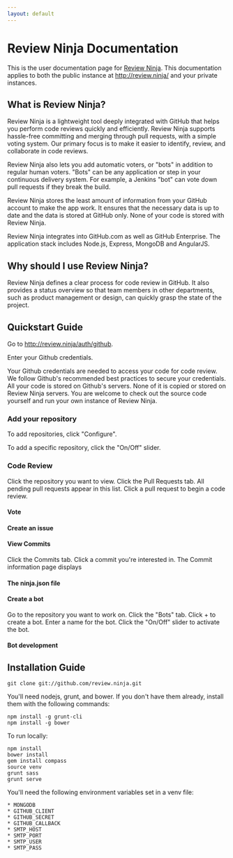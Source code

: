 ```yaml
---
layout: default
---
```


Review Ninja Documentation
=========================

This is the user documentation page for
[Review Ninja](https://github.com/reviewninja/review.ninja). This documentation applies to both the public instance at http://review.ninja/ and your private instances.  

What is Review Ninja?
---------------------

Review Ninja is a lightweight tool deeply integrated with GitHub that helps you perform code reviews quickly and efficiently. Review Ninja supports hassle-free committing and merging through pull requests, with a simple voting system. Our primary focus is to make it easier to identify, review, and collaborate in code reviews.

Review Ninja also lets you add automatic voters, or "bots" in addition to regular human voters. "Bots" can be any application or step in your continuous delivery system.  For example, a Jenkins "bot" can vote down pull requests if they break the build. 

Review Ninja stores the least amount of information from your GitHub account to make the app work. It ensures that the necessary data is up to date and the data is stored at GitHub only.  None of your code is stored with Review Ninja.  

Review Ninja integrates into GitHub.com as well as GitHub Enterprise. The application stack includes Node.js, Express, MongoDB and AngularJS.

Why should I use Review Ninja?
------------------------------

Review Ninja defines a clear process for code review in GitHub. It also provides a status overview so that team members in other departments, such as product management or design, can quickly grasp the state of the project.

Quickstart Guide
----------------

Go to http://review.ninja/auth/github.

Enter your Github credentials.

Your Github credentials are needed to access your code for code review.  We follow Github's recommended best practices to secure your credentials.  All your code is stored on Github's servers.  None of it is copied or stored on Review Ninja servers.  You are welcome to check out the source code yourself and run your own instance of Review Ninja.

### Add your repository

To add repositories, click "Configure".

To add a specific repository, click the "On/Off" slider.

### Code Review

Click the repository you want to view.
Click the Pull Requests tab.
All pending pull requests appear in this list.
Click a pull request to begin a code review.

#### Vote

#### Create an issue

#### View Commits

Click the Commits tab.
Click a commit you're interested in.
The Commit information page displays 

#### The ninja.json file


#### Create a bot

Go to the repository you want to work on.
Click the "Bots" tab.
Click + to create a bot.
Enter a name for the bot.
Click the "On/Off" slider to activate the bot.


#### Bot development


## Installation Guide

	git clone git://github.com/review.ninja.git

You'll need nodejs, grunt, and bower.  If you don't have them already, install them with the following commands:

	npm install -g grunt-cli
	npm install -g bower

To run locally:

	npm install
	bower install
	gem install compass
	source venv
	grunt sass
	grunt serve

You'll need the following environment variables set in a venv file:

	* MONGODB
	* GITHUB_CLIENT
	* GITHUB_SECRET
	* GITHUB_CALLBACK
	* SMTP_HOST
	* SMTP_PORT
	* SMTP_USER
	* SMTP_PASS


